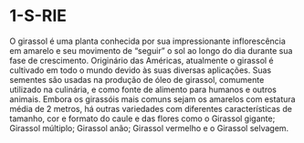# 1-S-RIE

O girassol é uma planta conhecida por sua impressionante inflorescência em amarelo e seu movimento de “seguir” o sol ao longo do dia durante sua fase de crescimento.
Originário das Américas, atualmente o girassol é cultivado em todo o mundo devido às suas diversas aplicações.
Suas sementes são usadas na produção de óleo de girassol, comumente utilizado na culinária, e como fonte de alimento para humanos e outros animais.
Embora os girassóis mais comuns sejam os amarelos com estatura média de 2 metros, há outras variedades com diferentes características de tamanho, cor e formato do caule e das flores como o Girassol gigante; Girassol múltiplo; Girassol anão; Girassol vermelho e o Girassol selvagem.
